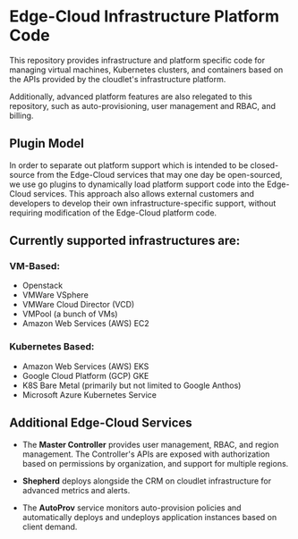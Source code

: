 # Edge-Cloud Infrastructure Platform Code

This repository provides infrastructure and platform specific code for managing virtual machines, Kubernetes clusters, and containers based on the APIs provided by the cloudlet's infrastructure platform.

Additionally, advanced platform features are also relegated to this repository, such as auto-provisioning, user management and RBAC, and billing.

## Plugin Model

In order to separate out platform support which is intended to be closed-source from the Edge-Cloud services that may one day be open-sourced, we use go plugins to dynamically load platform support code into the Edge-Cloud services. This approach also allows external customers and developers to develop their own infrastructure-specific support, without requiring modification of the Edge-Cloud platform code.

## Currently supported infrastructures are:

### VM-Based:

- Openstack
- VMWare VSphere
- VMWare Cloud Director (VCD)
- VMPool (a bunch of VMs)
- Amazon Web Services (AWS) EC2

### Kubernetes Based:

- Amazon Web Services (AWS) EKS
- Google Cloud Platform (GCP) GKE
- K8S Bare Metal (primarily but not limited to Google Anthos)
- Microsoft Azure Kubernetes Service

## Additional Edge-Cloud Services

- The **Master Controller** provides user management, RBAC, and region management. The Controller's APIs are exposed with authorization based on permissions by organization, and support for multiple regions.

- **Shepherd** deploys alongside the CRM on cloudlet infrastructure for advanced metrics and alerts.

- The **AutoProv** service monitors auto-provision policies and automatically deploys and undeploys application instances based on client demand.

